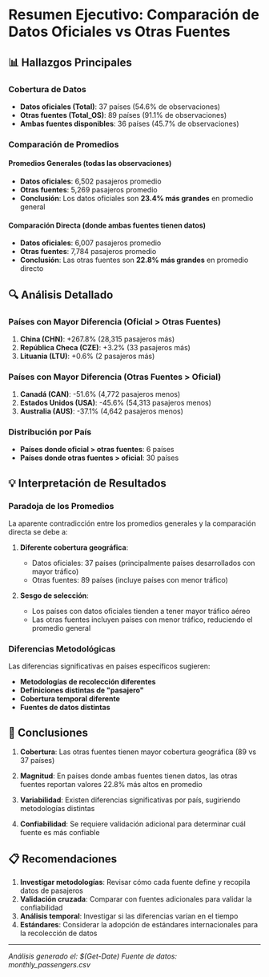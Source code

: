 # Resumen Ejecutivo: Comparación de Datos Oficiales vs Otras Fuentes

## 📊 Hallazgos Principales

### Cobertura de Datos
- **Datos oficiales (Total)**: 37 países (54.6% de observaciones)
- **Otras fuentes (Total_OS)**: 89 países (91.1% de observaciones)  
- **Ambas fuentes disponibles**: 36 países (45.7% de observaciones)

### Comparación de Promedios

#### Promedios Generales (todas las observaciones)
- **Datos oficiales**: 6,502 pasajeros promedio
- **Otras fuentes**: 5,269 pasajeros promedio
- **Conclusión**: Los datos oficiales son **23.4% más grandes** en promedio general

#### Comparación Directa (donde ambas fuentes tienen datos)
- **Datos oficiales**: 6,007 pasajeros promedio
- **Otras fuentes**: 7,784 pasajeros promedio  
- **Conclusión**: Las otras fuentes son **22.8% más grandes** en promedio directo

## 🔍 Análisis Detallado

### Países con Mayor Diferencia (Oficial > Otras Fuentes)
1. **China (CHN)**: +267.8% (28,315 pasajeros más)
2. **República Checa (CZE)**: +3.2% (33 pasajeros más)
3. **Lituania (LTU)**: +0.6% (2 pasajeros más)

### Países con Mayor Diferencia (Otras Fuentes > Oficial)
1. **Canadá (CAN)**: -51.6% (4,772 pasajeros menos)
2. **Estados Unidos (USA)**: -45.6% (54,313 pasajeros menos)
3. **Australia (AUS)**: -37.1% (4,642 pasajeros menos)

### Distribución por País
- **Países donde oficial > otras fuentes**: 6 países
- **Países donde otras fuentes > oficial**: 30 países

## 💡 Interpretación de Resultados

### Paradoja de los Promedios
La aparente contradicción entre los promedios generales y la comparación directa se debe a:

1. **Diferente cobertura geográfica**: 
   - Datos oficiales: 37 países (principalmente países desarrollados con mayor tráfico)
   - Otras fuentes: 89 países (incluye países con menor tráfico)

2. **Sesgo de selección**:
   - Los países con datos oficiales tienden a tener mayor tráfico aéreo
   - Las otras fuentes incluyen países con menor tráfico, reduciendo el promedio general

### Diferencias Metodológicas
Las diferencias significativas en países específicos sugieren:
- **Metodologías de recolección diferentes**
- **Definiciones distintas de "pasajero"**
- **Cobertura temporal diferente**
- **Fuentes de datos distintas**

## 🎯 Conclusiones

1. **Cobertura**: Las otras fuentes tienen mayor cobertura geográfica (89 vs 37 países)

2. **Magnitud**: En países donde ambas fuentes tienen datos, las otras fuentes reportan valores 22.8% más altos en promedio

3. **Variabilidad**: Existen diferencias significativas por país, sugiriendo metodologías distintas

4. **Confiabilidad**: Se requiere validación adicional para determinar cuál fuente es más confiable

## 📋 Recomendaciones

1. **Investigar metodologías**: Revisar cómo cada fuente define y recopila datos de pasajeros
2. **Validación cruzada**: Comparar con fuentes adicionales para validar la confiabilidad
3. **Análisis temporal**: Investigar si las diferencias varían en el tiempo
4. **Estándares**: Considerar la adopción de estándares internacionales para la recolección de datos

---
*Análisis generado el: $(Get-Date)*
*Fuente de datos: monthly_passengers.csv*

